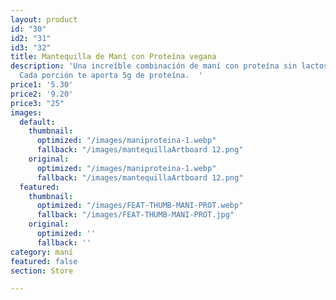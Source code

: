 ```yaml
---
layout: product
id: "30"
id2: "31"
id3: "32"
title: Mantequilla de Maní con Proteína vegana
description: 'Una increíble combinación de maní con proteína sin lactosa sabor a vainilla.
  Cada porción te aporta 5g de proteína.  '
price1: '5.30'
price2: '9.20'
price3: "25"
images:
  default:
    thumbnail:
      optimized: "/images/maniproteina-1.webp"
      fallback: "/images/mantequillaArtboard 12.png"
    original:
      optimized: "/images/maniproteina-1.webp"
      fallback: "/images/mantequillaArtboard 12.png"
  featured:
    thumbnail:
      optimized: "/images/FEAT-THUMB-MANI-PROT.webp"
      fallback: "/images/FEAT-THUMB-MANI-PROT.jpg"
    original:
      optimized: ''
      fallback: ''
category: maní
featured: false
section: Store

---
```

